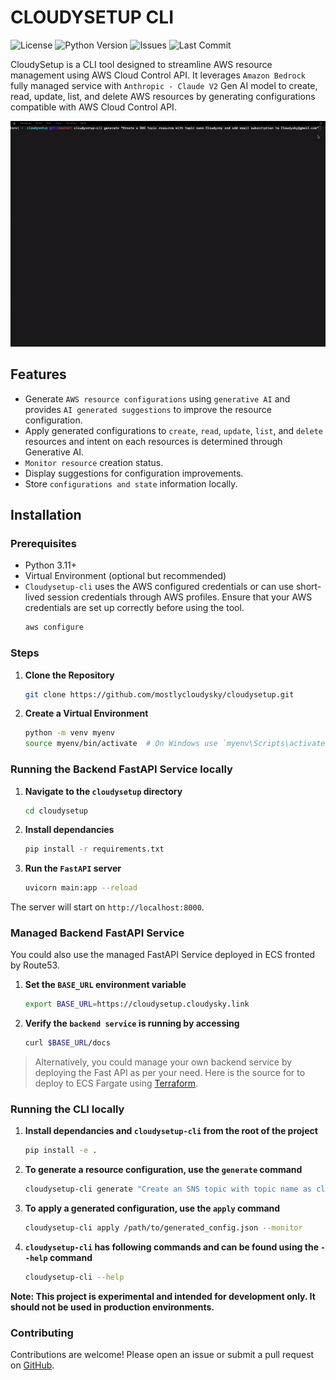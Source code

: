 # CLOUDYSETUP CLI

![License](https://img.shields.io/badge/license-MIT-blue.svg)
![Python Version](https://img.shields.io/badge/python-3.11%2B-blue)
![Issues](https://img.shields.io/github/issues/mostlycloudysky/cloudysetup)
![Last Commit](https://img.shields.io/github/last-commit/mostlycloudysky/cloudysetup)

CloudySetup is a CLI tool designed to streamline AWS resource management using AWS Cloud Control API. It leverages `Amazon Bedrock` fully managed service with `Anthropic - Claude V2` Gen AI model to create, read, update, list, and delete AWS resources by generating configurations compatible with AWS Cloud Control API.

![demo](cloudysetup.gif)


## Features

- Generate `AWS resource configurations` using `generative AI` and provides `AI generated suggestions` to improve the resource configuration. 
- Apply generated configurations to `create`, `read`, `update`, `list`, and `delete` resources and intent on each resources is determined through Generative AI. 
- `Monitor resource` creation status.
- Display suggestions for configuration improvements.
- Store `configurations and state` information locally.

## Installation

### Prerequisites

- Python 3.11+
- Virtual Environment (optional but recommended)
- `Cloudysetup-cli` uses the AWS configured credentials or can use short-lived session credentials through AWS profiles. Ensure that your AWS credentials are set up correctly before using the tool.
  ```sh
  aws configure
  ```

### Steps

1. **Clone the Repository**
   ```sh
   git clone https://github.com/mostlycloudysky/cloudysetup.git
   ```

2. **Create a Virtual Environment**
   ```sh
   python -m venv myenv
   source myenv/bin/activate  # On Windows use `myenv\Scripts\activate`
   ```

### Running the Backend FastAPI Service locally
1. **Navigate to the `cloudysetup` directory**
   ```sh
   cd cloudysetup
   ```
2. **Install dependancies**
   ```sh
   pip install -r requirements.txt
   ```
3. **Run the `FastAPI` server**
   ```sh
   uvicorn main:app --reload
   ```
The server will start on `http://localhost:8000`.

### Managed Backend FastAPI Service

You could also use the managed FastAPI Service deployed in ECS fronted by Route53. 
1. **Set the `BASE_URL` environment variable**
   ```sh
   export BASE_URL=https://cloudysetup.cloudysky.link
   ```
2. **Verify the `backend service` is running by accessing**
   ```sh
   curl $BASE_URL/docs
   ```

>Alternatively, you could manage your own backend service by deploying the Fast API as per your need. Here is the source for to deploy to ECS Fargate using [Terraform](https://github.com/mostlycloudysky/cloudysetup/tree/master/iac).



### Running the CLI locally
1. **Install dependancies and `cloudysetup-cli` from the root of the project**
   ```sh
   pip install -e .
   ```
2. **To generate a resource configuration, use the `generate` command**
   ```sh
   cloudysetup-cli generate "Create an SNS topic with topic name as cloudysky with an email subscription to  cloudysky@gmail.com address"
   ```

3. **To apply a generated configuration, use the `apply` command**
   ```sh
   cloudysetup-cli apply /path/to/generated_config.json --monitor
   ```
4. **`cloudysetup-cli` has following commands and can be found using the `--help` command**
   ```sh
   cloudysetup-cli --help
   ```
   
**Note: This project is experimental and intended for development only. It should not be used in production environments.**

### Contributing
Contributions are welcome! Please open an issue or submit a pull request on [GitHub](https://github.com/mostlycloudysky/cloudysetup/issues).

